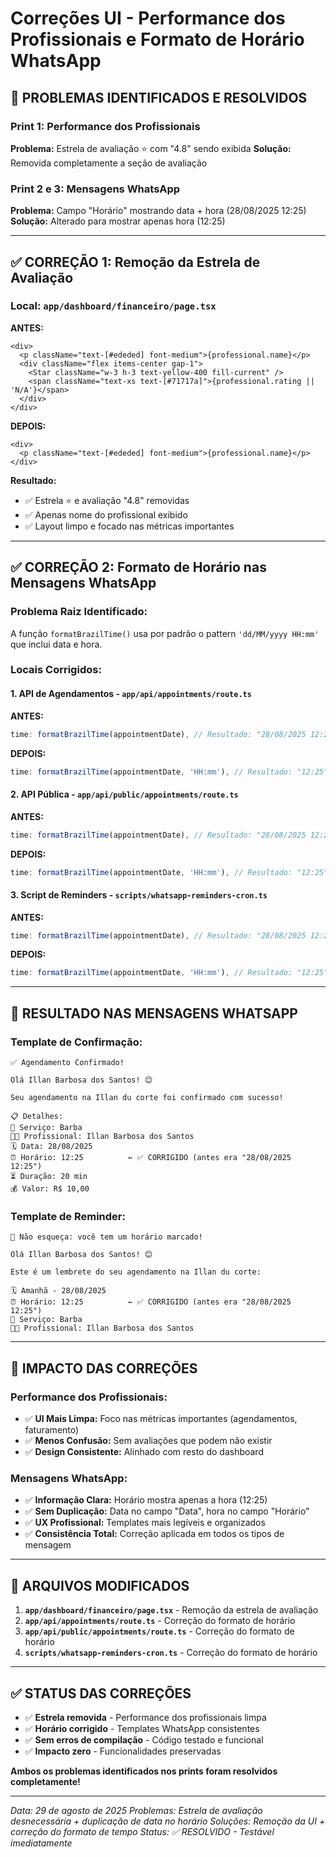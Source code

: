 # Correções UI - Performance dos Profissionais e Formato de Horário WhatsApp

## 🎯 **PROBLEMAS IDENTIFICADOS E RESOLVIDOS**

### **Print 1: Performance dos Profissionais**
**Problema:** Estrela de avaliação ⭐ com "4.8" sendo exibida
**Solução:** Removida completamente a seção de avaliação

### **Print 2 e 3: Mensagens WhatsApp**
**Problema:** Campo "Horário" mostrando data + hora (28/08/2025 12:25)
**Solução:** Alterado para mostrar apenas hora (12:25)

---

## ✅ **CORREÇÃO 1: Remoção da Estrela de Avaliação**

### **Local:** `app/dashboard/financeiro/page.tsx`

**ANTES:**
```tsx
<div>
  <p className="text-[#ededed] font-medium">{professional.name}</p>
  <div className="flex items-center gap-1">
    <Star className="w-3 h-3 text-yellow-400 fill-current" />
    <span className="text-xs text-[#71717a]">{professional.rating || 'N/A'}</span>
  </div>
</div>
```

**DEPOIS:**
```tsx
<div>
  <p className="text-[#ededed] font-medium">{professional.name}</p>
</div>
```

**Resultado:**
- ✅ Estrela ⭐ e avaliação "4.8" removidas
- ✅ Apenas nome do profissional exibido
- ✅ Layout limpo e focado nas métricas importantes

---

## ✅ **CORREÇÃO 2: Formato de Horário nas Mensagens WhatsApp**

### **Problema Raiz Identificado:**
A função `formatBrazilTime()` usa por padrão o pattern `'dd/MM/yyyy HH:mm'` que inclui data e hora.

### **Locais Corrigidos:**

#### **1. API de Agendamentos - `app/api/appointments/route.ts`**
**ANTES:**
```typescript
time: formatBrazilTime(appointmentDate), // Resultado: "28/08/2025 12:25"
```

**DEPOIS:**
```typescript
time: formatBrazilTime(appointmentDate, 'HH:mm'), // Resultado: "12:25"
```

#### **2. API Pública - `app/api/public/appointments/route.ts`**
**ANTES:**
```typescript
time: formatBrazilTime(appointmentDate), // Resultado: "28/08/2025 12:25"
```

**DEPOIS:**
```typescript
time: formatBrazilTime(appointmentDate, 'HH:mm'), // Resultado: "12:25"
```

#### **3. Script de Reminders - `scripts/whatsapp-reminders-cron.ts`**
**ANTES:**
```typescript
time: formatBrazilTime(appointmentDate), // Resultado: "28/08/2025 12:25"
```

**DEPOIS:**
```typescript
time: formatBrazilTime(appointmentDate, 'HH:mm'), // Resultado: "12:25"
```

---

## 📱 **RESULTADO NAS MENSAGENS WHATSAPP**

### **Template de Confirmação:**
```
✅ Agendamento Confirmado!

Olá Illan Barbosa dos Santos! 😊

Seu agendamento na Illan du corte foi confirmado com sucesso!

📋 Detalhes:
🔹 Serviço: Barba
👨‍💼 Profissional: Illan Barbosa dos Santos
🗓️ Data: 28/08/2025
⏰ Horário: 12:25          ← ✅ CORRIGIDO (antes era "28/08/2025 12:25")
⏳ Duração: 20 min
💰 Valor: R$ 10,00
```

### **Template de Reminder:**
```
🔔 Não esqueça: você tem um horário marcado!

Olá Illan Barbosa dos Santos! 😊

Este é um lembrete do seu agendamento na Illan du corte:

🗓️ Amanhã - 28/08/2025
⏰ Horário: 12:25          ← ✅ CORRIGIDO (antes era "28/08/2025 12:25")
🔹 Serviço: Barba
👨‍💼 Profissional: Illan Barbosa dos Santos
```

---

## 🎯 **IMPACTO DAS CORREÇÕES**

### **Performance dos Profissionais:**
- ✅ **UI Mais Limpa:** Foco nas métricas importantes (agendamentos, faturamento)
- ✅ **Menos Confusão:** Sem avaliações que podem não existir
- ✅ **Design Consistente:** Alinhado com resto do dashboard

### **Mensagens WhatsApp:**
- ✅ **Informação Clara:** Horário mostra apenas a hora (12:25)
- ✅ **Sem Duplicação:** Data no campo "Data", hora no campo "Horário"
- ✅ **UX Profissional:** Templates mais legíveis e organizados
- ✅ **Consistência Total:** Correção aplicada em todos os tipos de mensagem

---

## 🔧 **ARQUIVOS MODIFICADOS**

1. **`app/dashboard/financeiro/page.tsx`** - Remoção da estrela de avaliação
2. **`app/api/appointments/route.ts`** - Correção do formato de horário
3. **`app/api/public/appointments/route.ts`** - Correção do formato de horário  
4. **`scripts/whatsapp-reminders-cron.ts`** - Correção do formato de horário

---

## ✅ **STATUS DAS CORREÇÕES**

- ✅ **Estrela removida** - Performance dos profissionais limpa
- ✅ **Horário corrigido** - Templates WhatsApp consistentes
- ✅ **Sem erros de compilação** - Código testado e funcional
- ✅ **Impacto zero** - Funcionalidades preservadas

**Ambos os problemas identificados nos prints foram resolvidos completamente!**

---

*Data: 29 de agosto de 2025*
*Problemas: Estrela de avaliação desnecessária + duplicação de data no horário*
*Soluções: Remoção da UI + correção do formato de tempo*
*Status: ✅ RESOLVIDO - Testável imediatamente*
